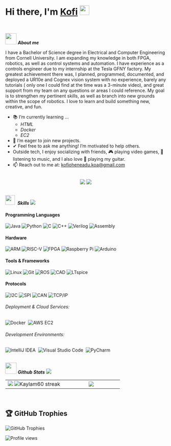 
<h1><b>Hi there, I'm </b><a href="https://github.com/Kaylam60">Kofi</a> <img src="https://media.giphy.com/media/hvRJCLFzcasrR4ia7z/giphy.gif" width="30"></h1>
<br>

<img src = "https://github.com/7oSkaaa/7oSkaaa/blob/main/Images/about_me.gif?raw=true" width = 35>&nbsp;***About me***



I have a Bachelor of Science degree in Electrical and Computer Engineering from Cornell University. I am expanding my knowledge in both FPGA, robotics, as well as control systems and automation. I have experience as a controls engineer due to my internship at the Tesla GFNY factory. My greatest achievement there was, I planned, programmed, documented, and deployed a UR10e and Cognex vision system with no experience, barely any tutorials ( only one I could find at the time was a 3-minute video), and great support from my team on any questions or areas I could reference.  My goal is to strengthen my pertinent skills, as well as branch into new grounds within the scope of robotics. I love to learn and build something new, creative, and fun.
- 📚 I’m currently learning ...
  - *HTML*
  - *Docker*
  - *EC2*
- 🚀 I’m eager to join new projects.
- ✔ Feel free to ask me anything! I’m motivated to help others.
- Outside tech, I enjoy socializing with friends, 🎮 playing video games, 🎵 listening to music, and I also love 🎸 playing my guitar.
- 📫 Reach out to me at: <a href="kofioheneadu.koa@gmail.com">kofioheneadu.koa@gmail.com</a>
<br>   

<!-- Social Links -->
<div align="center">
  <a href="mailto:kofioheneadu.gmail.com"><img src="https://img.shields.io/badge/Gmail-D14836?style=for-the-badge&logo=gmail&logoColor=white&color=black" /></a>
  <a href="https://www.linkedin.com/in/kofi-ohene-adu/"><img src="https://img.shields.io/badge/LinkedIn-%2312100E.svg?&style=for-the-badge&logo=linkedin&logoColor=white&color=black" /></a>
</div>

<br>

<img src="https://media2.giphy.com/media/QssGEmpkyEOhBCb7e1/giphy.gif?cid=ecf05e47a0n3gi1bfqntqmob8g9aid1oyj2wr3ds3mg700bl&rid=giphy.gif" width ="30">&nbsp; ***Skills***
<img src="https://user-images.githubusercontent.com/73097560/115834477-dbab4500-a447-11eb-908a-139a6edaec5c.gif">




#### Programming Languages
![Java](https://img.shields.io/badge/-Java-007396?style=for-the-badge&logo=java&logoColor=white)
![Python](https://img.shields.io/badge/-Python-3776AB?style=for-the-badge&logo=python&logoColor=white)
![C](https://img.shields.io/badge/-C-A8B9CC?style=for-the-badge&logo=C&logoColor=black)
![C++](https://img.shields.io/badge/-C++-00599C?style=for-the-badge&logo=c%2B%2B&logoColor=white)
![Verilog](https://img.shields.io/badge/-Verilog-FF6600?style=for-the-badge&logo=verilog&logoColor=white)
![Assembly](https://img.shields.io/badge/-Assembly-6E4C13?style=for-the-badge&logo=assemblyscript&logoColor=white)

#### Hardware
![ARM](https://img.shields.io/badge/-ARM-0091BD?style=for-the-badge&logo=arm&logoColor=white)
![RISC-V](https://img.shields.io/badge/-RISC--V-3A75BD?style=for-the-badge&logo=riscv&logoColor=white)
![FPGA](https://img.shields.io/badge/-FPGA-FF6600?style=for-the-badge&logo=xilinx&logoColor=white)
![Raspberry Pi](https://img.shields.io/badge/-Raspberry_Pi-C51A4A?style=for-the-badge&logo=raspberry-pi&logoColor=white)
![Arduino](https://img.shields.io/badge/-Arduino-00979D?style=for-the-badge&logo=arduino&logoColor=white)

#### Tools & Frameworks
![Linux](https://img.shields.io/badge/-Linux-FCC624?style=for-the-badge&logo=linux&logoColor=black)
![Git](https://img.shields.io/badge/-Git-F05032?style=for-the-badge&logo=git&logoColor=white)
![ROS](https://img.shields.io/badge/-ROS-22314E?style=for-the-badge&logo=ros&logoColor=white)
![CAD](https://img.shields.io/badge/-CAD-000000?style=for-the-badge&logo=autodesk&logoColor=white)
![LTspice](https://img.shields.io/badge/-LTspice-FF6600?style=for-the-badge&logo=spiceworks&logoColor=white)

#### Protocols
![I2C](https://img.shields.io/badge/I2C-Communication-informational?style=for-the-badge)
![SPI](https://img.shields.io/badge/SPI-Communication-informational?style=for-the-badge)
![CAN](https://img.shields.io/badge/CAN-Bus-informational?style=for-the-badge)
![TCP/IP](https://img.shields.io/badge/TCP/IP-Networking-informational?style=for-the-badge)

###### Deployment & Cloud Services:
![Docker](https://img.shields.io/badge/-Docker-230db7ed?style=for-the-badge&logo=docker&logoColor=white)&nbsp;
![AWS EC2](https://img.shields.io/badge/-AWS--EC2-25b56a?style=for-the-badge&logo=aws-ec2&logoColor=white)

###### Development Environments:
![IntelliJ IDEA](https://img.shields.io/badge/IntelliJIDEA-000000?style=for-the-badge&logo=intellij-idea&logoColor=white)&nbsp;
![Visual Studio Code](https://img.shields.io/badge/Visual%20Studio%20Code-0078d7?style=for-the-badge&logo=visual-studio-code&logoColor=white)&nbsp;
![PyCharm](https://img.shields.io/badge/PyCharm-234ea94b?style=for-the-badge&logo=visual-studio&logoColor=white)&nbsp;
<br>
<br>


<!-- Github Stats -->
<img src="https://media.giphy.com/media/iY8CRBdQXODJSCERIr/giphy.gif" width="35">&nbsp;***Github Stats***
<img src="https://user-images.githubusercontent.com/73097560/115834477-dbab4500-a447-11eb-908a-139a6edaec5c.gif">
<br>
<p align="center">
<table align="center">
<tr>
<td width="50%" align="center">
    <img src="https://github-readme-stats.vercel.app/api?username=Kaylam60&theme=nightowl&show_icons=true&count_private=true" />
    <img src="https://github-readme-streak-stats.herokuapp.com/?user=Kaylam60&theme=nightowl&hide_border=false" alt="Kaylam60 streak" />
</td>
<td width="50%" align="center">
    <img src="https://github-readme-stats.anuraghazra1.vercel.app/api/top-langs/?username=Kaylam60&theme=nightowl&hide_border=false&langs_count=10&hide=html,css"/>
</td>
</tr>
</table>
</p>
<br>

## 🏆 GitHub Trophies
![GitHub Trophies](https://github-profile-trophy.vercel.app/?username=akk85&theme=radical&no-frame=false&no-bg=false&margin-w=4)

<!-- Visitor Counter -->
<p align="left"> <img src="https://komarev.com/ghpvc/?username=akk85&color=blue" alt="Profile views" /> </p>
